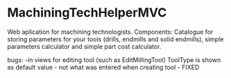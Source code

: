 # MachiningTechHelperMVC

Web aplication for machining technologists.
Components: Catalogue for storing parameters for your tools (drills, endmills and solid endmills), simple parameters calculator and simple part cost calculator.

bugs:
-in views for editing tool (such as EditMillingTool) ToolType is shown as default value - not what was entered when creating tool - FIXED